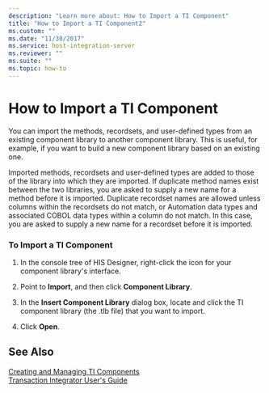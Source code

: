 ```yaml
---
description: "Learn more about: How to Import a TI Component"
title: "How to Import a TI Component2"
ms.custom: ""
ms.date: "11/30/2017"
ms.service: host-integration-server
ms.reviewer: ""
ms.suite: ""
ms.topic: how-to
---
```

# How to Import a TI Component
You can import the methods, recordsets, and user-defined types from an existing component library to another component library. This is useful, for example, if you want to build a new component library based on an existing one.  
  
 Imported methods, recordsets and user-defined types are added to those of the library into which they are imported. If duplicate method names exist between the two libraries, you are asked to supply a new name for a method before it is imported. Duplicate recordset names are allowed unless columns within the recordsets do not match, or Automation data types and associated COBOL data types within a column do not match. In this case, you are asked to supply a new name for a recordset before it is imported.  
  
### To Import a TI Component  
  
1.  In the console tree of HIS Designer, right-click the icon for your component library's interface.  
  
2.  Point to **Import**, and then click **Component Library**.  
  
3.  In the **Insert Component Library** dialog box, locate and click the TI component library (the .tlb file) that you want to import.  
  
4.  Click **Open**.  
  
## See Also  
 [Creating and Managing TI Components](../core/creating-and-managing-ti-components2.md)   
 [Transaction Integrator User's Guide](../core/transaction-integrator-user-s-guide2.md)
